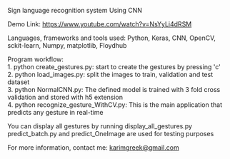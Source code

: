 Sign language recognition system Using CNN

Demo Link:  https://www.youtube.com/watch?v=NsYyLi4dRSM

Languages, frameworks and tools used: Python, Keras, CNN, OpenCV, sckit-learn, Numpy, matplotlib, Floydhub

Program workflow:<br /> 
	1. python create_gestures.py: start to create the gestures by pressing 'c'<br />
	2. python load_images.py: split the images to train, validation and test dataset<br />
	3. python NormalCNN.py: The defined model is trained with 3 fold cross validation and stored with h5 extension<br />
	4. python recognize_gesture_WithCV.py: This is the main application that predicts any gesture in real-time<br />
	
You can display all gestures by running display_all_gestures.py
predict_batch.py and predict_OneImage are used for testing purposes


For more information, contact me: karimgreek@gmail.com